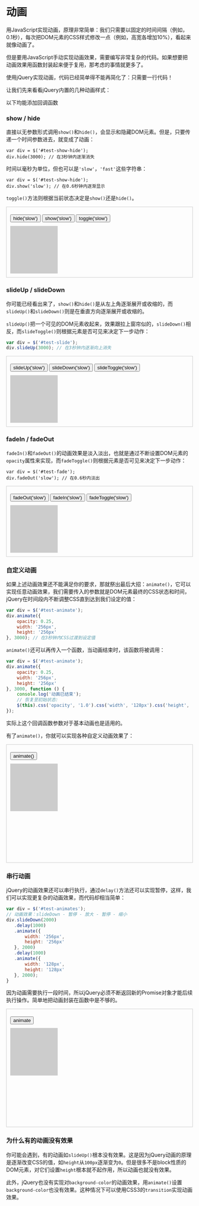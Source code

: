 # 动画

用JavaScript实现动画，原理非常简单：我们只需要以固定的时间间隔（例如，0.1秒），每次把DOM元素的CSS样式修改一点（例如，高宽各增加10%），看起来就像动画了。

但是要用JavaScript手动实现动画效果，需要编写非常复杂的代码。如果想要把动画效果用函数封装起来便于复用，那考虑的事情就更多了。

使用jQuery实现动画，代码已经简单得不能再简化了：只需要一行代码！

让我们先来看看jQuery内置的几种动画样式：

以下均能添加回调函数

### show / hide

直接以无参数形式调用`show()`和`hide()`，会显示和隐藏DOM元素。但是，只要传递一个时间参数进去，就变成了动画：

```
var div = $('#test-show-hide');
div.hide(3000); // 在3秒钟内逐渐消失
```

时间以毫秒为单位，但也可以是`'slow'`，`'fast'`这些字符串：

```
var div = $('#test-show-hide');
div.show('slow'); // 在0.6秒钟内逐渐显示
```

`toggle()`方法则根据当前状态决定是`show()`还是`hide()`。

<div style="border: 1px solid #ccc; padding: 10px; margin: 10px 0">
    <div style="padding: 10px 0">
        <button class="uk-button" onclick="$('#test-show-hide').hide('slow');">hide('slow')</button>
        <button class="uk-button" onclick="$('#test-show-hide').show('slow');">show('slow')</button>
        <button class="uk-button" onclick="$('#test-show-hide').toggle('slow');">toggle('slow')</button>
    </div>
    <div style="height: 128px;">
        <div id="test-show-hide" style="width: 128px; height: 128px; background-color: rgb(204, 204, 204); background-image: url(&quot;/static/img/404.png&quot;); display: block;"></div>
    </div>
</div>

### slideUp / slideDown

你可能已经看出来了，`show()`和`hide()`是从左上角逐渐展开或收缩的，而`slideUp()`和`slideDown()`则是在垂直方向逐渐展开或收缩的。

`slideUp()`把一个可见的DOM元素收起来，效果跟拉上窗帘似的，`slideDown()`相反，而`slideToggle()`则根据元素是否可见来决定下一步动作：

```javascript
var div = $('#test-slide');
div.slideUp(3000); // 在3秒钟内逐渐向上消失
```

<div style="border: 1px solid #ccc; padding: 10px; margin: 10px 0">
    <div style="padding: 10px 0">
        <button class="uk-button" onclick="$('#test-slide').slideUp('slow');">slideUp('slow')</button>
        <button class="uk-button" onclick="$('#test-slide').slideDown('slow');">slideDown('slow')</button>
        <button class="uk-button" onclick="$('#test-slide').slideToggle('slow');">slideToggle('slow')</button>
    </div>
    <div style="height: 128px;">
        <div id="test-slide" style="width: 128px; height: 128px; background-color: rgb(204, 204, 204); background-image: url(&quot;/static/img/404.png&quot;); display: block;"></div>
    </div>
</div>

### fadeIn / fadeOut

`fadeIn()`和`fadeOut()`的动画效果是淡入淡出，也就是通过不断设置DOM元素的`opacity`属性来实现，而`fadeToggle()`则根据元素是否可见来决定下一步动作：

```
var div = $('#test-fade');
div.fadeOut('slow'); // 在0.6秒内淡出
```

<div style="border: 1px solid #ccc; padding: 10px; margin: 10px 0">
    <div style="padding: 10px 0">
        <button class="uk-button" onclick="$('#test-fade').fadeOut('slow');">fadeOut('slow')</button>
        <button class="uk-button" onclick="$('#test-fade').fadeIn('slow');">fadeIn('slow')</button>
        <button class="uk-button" onclick="$('#test-fade').fadeToggle('slow');">fadeToggle('slow')</button>
    </div>
    <div style="height: 128px;">
        <div id="test-fade" style="width: 128px; height: 128px; background-color: rgb(204, 204, 204); background-image: url(&quot;/static/img/404.png&quot;); display: block;"></div>
    </div>
</div>

### 自定义动画

如果上述动画效果还不能满足你的要求，那就祭出最后大招：`animate()`，它可以实现任意动画效果，我们需要传入的参数就是DOM元素最终的CSS状态和时间，jQuery在时间段内不断调整CSS直到达到我们设定的值：

```javascript
var div = $('#test-animate');
div.animate({
    opacity: 0.25,
    width: '256px',
    height: '256px'
}, 3000); // 在3秒钟内CSS过渡到设定值
```

`animate()`还可以再传入一个函数，当动画结束时，该函数将被调用：

```javascript
var div = $('#test-animate');
div.animate({
    opacity: 0.25,
    width: '256px',
    height: '256px'
}, 3000, function () {
    console.log('动画已结束');
    // 恢复至初始状态:
    $(this).css('opacity', '1.0').css('width', '128px').css('height', '128px');
});
```

实际上这个回调函数参数对于基本动画也是适用的。

有了`animate()`，你就可以实现各种自定义动画效果了：

<div style="border: 1px solid #ccc; padding: 10px; margin: 10px 0">
    <div style="padding: 10px 0">
        <button class="uk-button" onclick="customAnimate();">animate()</button>
    </div>
    <div style="height: 256px;">
        <div id="test-animate" style="width: 128px; height: 128px; background-color: rgb(204, 204, 204); background-image: url(&quot;/static/img/404.png&quot;); background-repeat: no-repeat; background-position: center center; opacity: 1;"></div>
    </div>
</div>

### 串行动画

jQuery的动画效果还可以串行执行，通过`delay()`方法还可以实现暂停，这样，我们可以实现更复杂的动画效果，而代码却相当简单：

```javascript
var div = $('#test-animates');
// 动画效果：slideDown - 暂停 - 放大 - 暂停 - 缩小
div.slideDown(2000)
   .delay(1000)
   .animate({
       width: '256px',
       height: '256px'
   }, 2000)
   .delay(1000)
   .animate({
       width: '128px',
       height: '128px'
   }, 2000);
}
```

因为动画需要执行一段时间，所以jQuery必须不断返回新的Promise对象才能后续执行操作。简单地把动画封装在函数中是不够的。

<div style="border: 1px solid #ccc; padding: 10px; margin: 10px 0">
    <div style="padding: 10px 0">
        <button class="uk-button" onclick="animates();">animate</button>
    </div>
    <div style="height: 256px;">
        <div id="test-animates" style="width: 128px; height: 128px; background-color: rgb(204, 204, 204); background-image: url(&quot;/static/img/404.png&quot;); background-repeat: no-repeat; background-position: center center; display: block;"></div>
    </div>
</div>

### 为什么有的动画没有效果

你可能会遇到，有的动画如`slideUp()`根本没有效果。这是因为jQuery动画的原理是逐渐改变CSS的值，如`height`从`100px`逐渐变为`0`。但是很多不是block性质的DOM元素，对它们设置`height`根本就不起作用，所以动画也就没有效果。

此外，jQuery也没有实现对`background-color`的动画效果，用`animate()`设置`background-color`也没有效果。这种情况下可以使用CSS3的`transition`实现动画效果。